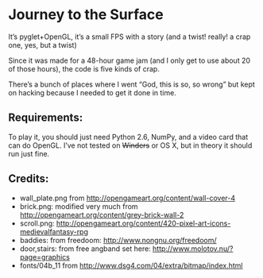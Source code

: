 # Journey to the Surface
It’s pyglet+OpenGL, it’s a small FPS with a story (and a twist! really! a crap one, yes, but a twist)


Since it was made for a 48-hour game jam (and I only get to use about 20 of those hours), the code is five kinds of crap.

There’s a bunch of places where I went “God, this is so, so wrong” but kept on hacking because I needed to get it done in time.


## Requirements:
To play it, you should just need Python 2.6, NumPy, and a video card that can do OpenGL. 
I’ve not tested on ~~Winders~~ or OS X, but in theory it should run just fine. 

## Credits:

* wall_plate.png from http://opengameart.org/content/wall-cover-4
* brick.png: modified very much from http://opengameart.org/content/grey-brick-wall-2
* scroll.png: http://opengameart.org/content/420-pixel-art-icons-medievalfantasy-rpg
* baddies: from freedoom: http://www.nongnu.org/freedoom/
* door,stairs: from free angband set here: http://www.molotov.nu/?page=graphics
* fonts/04b_11 from http://www.dsg4.com/04/extra/bitmap/index.html
